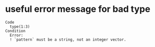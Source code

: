 # useful error message for bad type

    Code
      type(1:3)
    Condition
      Error:
      ! `pattern` must be a string, not an integer vector.

